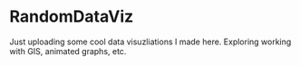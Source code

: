 # RandomDataViz
Just uploading some cool data visuzliations I made here.
Exploring working with GIS, animated graphs, etc.
